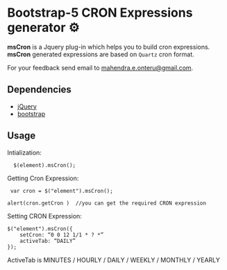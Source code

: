 # Bootstrap-5  CRON Expressions generator ⚙️

**msCron** is a Jquery plug-in which helps you to build cron expressions. 
**msCron** generated expressions are based on `Quartz` cron format. 

For your feedback send email to mahendra.e.onteru@gmail.com.

## Dependencies

 * [jQuery](https://jquery.com/)
 * [bootstrap](https://getbootstrap.com/)

## Usage

  Intialization:
  
      $(element).msCron();
      
  Getting Cron Expression:
  
     var cron = $("element").msCron();
     
    alert(cron.getCron )  //you can get the required CRON expression
    
  Setting CRON Expression:
  
    $("element").msCron({
        setCron: “0 0 12 1/1 * ? *”
        activeTab: “DAILY”
    });
    
ActiveTab is MINUTES / HOURLY / DAILY / WEEKLY / MONTHLY / YEARLY 

